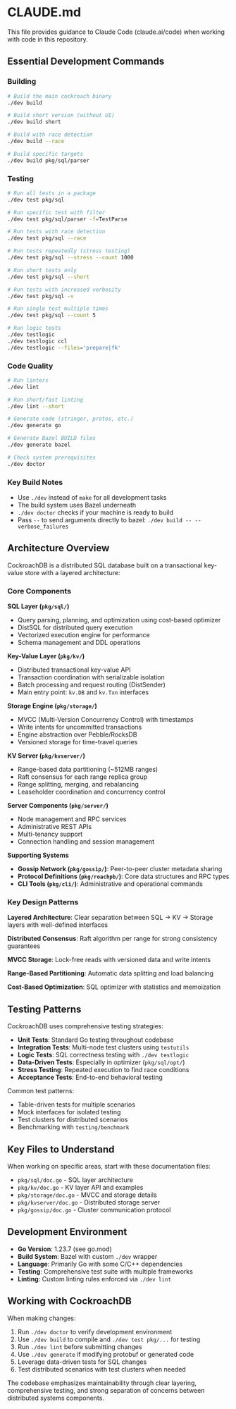 # CLAUDE.md

This file provides guidance to Claude Code (claude.ai/code) when working with code in this repository.

## Essential Development Commands

### Building
```bash
# Build the main cockroach binary
./dev build

# Build short version (without UI)
./dev build short

# Build with race detection  
./dev build --race

# Build specific targets
./dev build pkg/sql/parser
```

### Testing
```bash
# Run all tests in a package
./dev test pkg/sql

# Run specific test with filter
./dev test pkg/sql/parser -f=TestParse

# Run tests with race detection
./dev test pkg/sql --race

# Run tests repeatedly (stress testing)
./dev test pkg/sql --stress --count 1000

# Run short tests only
./dev test pkg/sql --short

# Run tests with increased verbosity
./dev test pkg/sql -v

# Run single test multiple times
./dev test pkg/sql --count 5

# Run logic tests
./dev testlogic
./dev testlogic ccl
./dev testlogic --files='prepare|fk'
```

### Code Quality
```bash
# Run linters
./dev lint

# Run short/fast linting
./dev lint --short

# Generate code (stringer, protos, etc.)
./dev generate go

# Generate Bazel BUILD files
./dev generate bazel

# Check system prerequisites
./dev doctor
```

### Key Build Notes
- Use `./dev` instead of `make` for all development tasks
- The build system uses Bazel underneath
- `./dev doctor` checks if your machine is ready to build
- Pass `--` to send arguments directly to bazel: `./dev build -- --verbose_failures`

## Architecture Overview

CockroachDB is a distributed SQL database built on a transactional key-value store with a layered architecture:

### Core Components

**SQL Layer (`pkg/sql/`)**
- Query parsing, planning, and optimization using cost-based optimizer
- DistSQL for distributed query execution  
- Vectorized execution engine for performance
- Schema management and DDL operations

**Key-Value Layer (`pkg/kv/`)**
- Distributed transactional key-value API
- Transaction coordination with serializable isolation
- Batch processing and request routing (DistSender)
- Main entry point: `kv.DB` and `kv.Txn` interfaces

**Storage Engine (`pkg/storage/`)**
- MVCC (Multi-Version Concurrency Control) with timestamps
- Write intents for uncommitted transactions
- Engine abstraction over Pebble/RocksDB
- Versioned storage for time-travel queries

**KV Server (`pkg/kvserver/`)**
- Range-based data partitioning (~512MB ranges)
- Raft consensus for each range replica group  
- Range splitting, merging, and rebalancing
- Leaseholder coordination and concurrency control

**Server Components (`pkg/server/`)**
- Node management and RPC services
- Administrative REST APIs
- Multi-tenancy support
- Connection handling and session management

**Supporting Systems**
- **Gossip Network (`pkg/gossip/`)**: Peer-to-peer cluster metadata sharing
- **Protocol Definitions (`pkg/roachpb/`)**: Core data structures and RPC types
- **CLI Tools (`pkg/cli/`)**: Administrative and operational commands

### Key Design Patterns

**Layered Architecture**: Clear separation between SQL → KV → Storage layers with well-defined interfaces

**Distributed Consensus**: Raft algorithm per range for strong consistency guarantees

**MVCC Storage**: Lock-free reads with versioned data and write intents

**Range-Based Partitioning**: Automatic data splitting and load balancing

**Cost-Based Optimization**: SQL optimizer with statistics and memoization

## Testing Patterns

CockroachDB uses comprehensive testing strategies:

- **Unit Tests**: Standard Go testing throughout codebase
- **Integration Tests**: Multi-node test clusters using `testutils`
- **Logic Tests**: SQL correctness testing with `./dev testlogic`
- **Data-Driven Tests**: Especially in optimizer (`pkg/sql/opt/`)
- **Stress Testing**: Repeated execution to find race conditions
- **Acceptance Tests**: End-to-end behavioral testing

Common test patterns:
- Table-driven tests for multiple scenarios
- Mock interfaces for isolated testing  
- Test clusters for distributed scenarios
- Benchmarking with `testing/benchmark`

## Key Files to Understand

When working on specific areas, start with these documentation files:
- `pkg/sql/doc.go` - SQL layer architecture
- `pkg/kv/doc.go` - KV layer API and examples  
- `pkg/storage/doc.go` - MVCC and storage details
- `pkg/kvserver/doc.go` - Distributed storage server
- `pkg/gossip/doc.go` - Cluster communication protocol

## Development Environment

- **Go Version**: 1.23.7 (see go.mod)
- **Build System**: Bazel with custom `./dev` wrapper
- **Language**: Primarily Go with some C/C++ dependencies
- **Testing**: Comprehensive test suite with multiple frameworks
- **Linting**: Custom linting rules enforced via `./dev lint`

## Working with CockroachDB

When making changes:
1. Run `./dev doctor` to verify development environment
2. Use `./dev build` to compile and `./dev test pkg/...` for testing
3. Run `./dev lint` before submitting changes
4. Use `./dev generate` if modifying protobuf or generated code
5. Leverage data-driven tests for SQL changes
6. Test distributed scenarios with test clusters when needed

The codebase emphasizes maintainability through clear layering, comprehensive testing, and strong separation of concerns between distributed systems components.